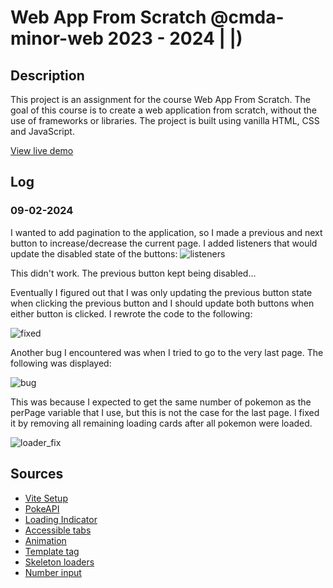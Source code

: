 # Web App From Scratch @cmda-minor-web 2023 - 2024                                   |             |)

## Description

This project is an assignment for the course Web App From Scratch. The goal of this course is to create a web application from scratch, without the use of frameworks or libraries. The project is built using vanilla HTML, CSS and JavaScript.

[View live demo](https://mtdvlpr.github.io/web-app-from-scratch-2324/)

## Log

### 09-02-2024

I wanted to add pagination to the application, so I made a previous and next button to increase/decrease the current page. I added listeners that would update the disabled state of the buttons:
![listeners](https://github.com/mtdvlpr/web-app-from-scratch-2324/assets/46671786/c0be195c-2947-4134-af8f-2179e447f5eb)

This didn't work. The previous button kept being disabled...

Eventually I figured out that I was only updating the previous button state when clicking the previous button and I should update both buttons when either button is clicked. I rewrote the code to the following:

![fixed](https://github.com/mtdvlpr/web-app-from-scratch-2324/assets/46671786/c412f890-ac84-48e7-843e-be0303fd6fc7)

Another bug I encountered was when I tried to go to the very last page. The following was displayed:

![bug](https://github.com/mtdvlpr/web-app-from-scratch-2324/assets/46671786/39ddbdf2-8510-42e3-b39f-e20c149325a0)

This was because I expected to get the same number of pokemon as the perPage variable that I use, but this is not the case for the last page. I fixed it by removing all remaining loading cards after all pokemon were loaded.

![loader_fix](https://github.com/mtdvlpr/web-app-from-scratch-2324/assets/46671786/3c41db89-ad65-45cf-b215-15f91e4cec50)

## Sources

- [Vite Setup](https://vitejs.dev/)
- [PokeAPI](https://pokeapi.co/)
- [Loading Indicator](https://loading.io/css/)
- [Accessible tabs](https://www.w3.org/WAI/ARIA/apg/patterns/tabs/examples/tabs-manual/)
- [Animation](https://erikmartinjordan.com/display-none-display-block)
- [Template tag](https://developer.mozilla.org/en-US/docs/Web/HTML/Element/template)
- [Skeleton loaders](https://www.freecodecamp.org/news/how-to-build-skeleton-screens-using-css-for-better-user-experience/)
- [Number input](https://css-tricks.com/finger-friendly-numerical-inputs-with-inputmode/)

